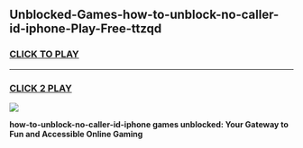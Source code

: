 
## Unblocked-Games-how-to-unblock-no-caller-id-iphone-Play-Free-ttzqd
<h3>
<a href="https://premium76.site?title=how-to-unblock-no-caller-id-iphone&ref=20M">CLICK TO PLAY</a></h3>
<hr>

<h3>
<a href="https://premium76.site?title=how-to-unblock-no-caller-id-iphone&ref=20M">CLICK 2 PLAY</a>
  
</h3>

<a href="https://premium76.site?title=how-to-unblock-no-caller-id-iphone&ref=19M"><img src="https://clearcache.store/games.png"></a>


**how-to-unblock-no-caller-id-iphone games unblocked: Your Gateway to Fun and Accessible Online Gaming**
